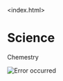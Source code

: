 <index.html>
<!DOCTYPE html>
<html>
    <head>
       <title>Science previous year questgon paper</title>
       <meta charset="UTM-8">
       <meta name="viewpoint"
content="width=divice-width,
initial-scale=1.0">
    </head>
    <body>
        <h1>Science</h1>
         <p>Chemestry</p>
      <img src="" alt="Error occurred ">
    </body>
    </html>
